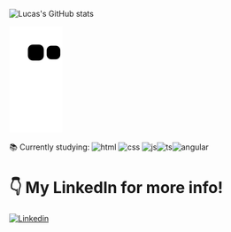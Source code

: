![Lucas's GitHub stats](https://github-readme-stats.vercel.app/api?username=printflucasguanabara&show_icons=true&theme=radical)

![snake gif](https://github.com/Formandodev/Formandodev/blob/output/github-contribution-grid-snake.svg)

📚 Currently studying: ![html](https://img.shields.io/badge/HTML5-E34F26?style=for-the-badge&logo=html5&logoColor=white) ![css](https://img.shields.io/badge/CSS3-1572B6?style=for-the-badge&logo=css3&logoColor=white) ![js](https://img.shields.io/badge/JavaScript-323330?style=for-the-badge&logo=javascript&logoColor=F7DF1E)![ts](https://img.shields.io/badge/TypeScript-007ACC?style=for-the-badge&logo=typescript&logoColor=white)![angular](https://img.shields.io/badge/Angular-DD0031?style=for-the-badge&logo=angular&logoColor=white)







# 👇 My LinkedIn for more info!
[![Linkedin](https://img.shields.io/badge/LinkedIn-0077B5?style=for-the-badge&logo=linkedin&logoColor=white)](https://www.linkedin.com/in/lucas-f-guanabara-1a688b1b7/)

